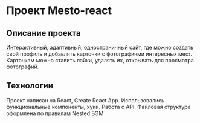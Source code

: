 # Проект Mesto-react

## Описание проекта

Интерактивный, адаптивный, одностраничный сайт, где можно создать свой профиль и добавлять карточки с фотографиями интересных мест.  Карточкам можно ставить лайки, удалять их, открывать для просмотра фотографий. 

## Технологии

Проект написан на React, Create React App. Использовались функциональные компоненты, хуки. Работа с API. Файловая структура оформлена по правилам Nested БЭМ

